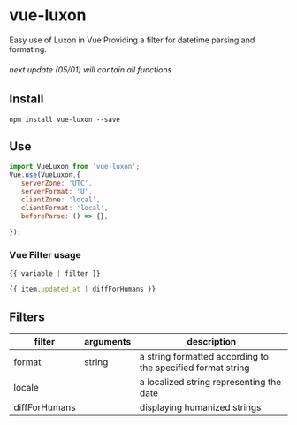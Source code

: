 # vue-luxon
Easy use of Luxon in Vue
Providing a filter for datetime parsing and formating.

###### next update (05/01) will contain all functions

## Install
```
npm install vue-luxon --save
```

## Use
```javascript
import VueLuxon from 'vue-luxon';
Vue.use(VueLuxon,{
   serverZone: 'UTC',
   serverFormat: 'U',
   clientZone: 'local',
   clientFormat: 'local',
   beforeParse: () => {},
   
});
```

### Vue Filter usage
```javascript
{{ variable | filter }}
```

```javascript
{{ item.updated_at | diffForHumans }}
```

## Filters
filter | arguments | description
--- | --- | ---
format | string | a string formatted according to the specified format string
locale |  | a localized string representing the date
diffForHumans |  | displaying humanized strings



